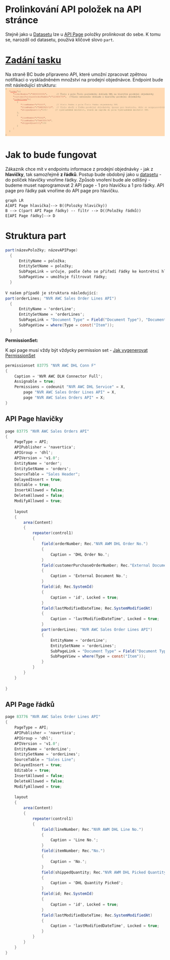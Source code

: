 # Prolinkování API položek na API stránce

Stejně jako u [Datasetu](/Reports/Dataset.md) lze u [API Page](API%20page.md) položky prolinkovat do sebe. K tomu se, narozdíl od datasetu, používá klíčové slovo `part`. 

# [Zadání tasku](https://navertica.visualstudio.com/BusinessCentral/_workitems/edit/92552/)

Na straně BC bude připraveno API, které umožní zpracovat zpětnou notifikaci o vyskladněném množství na prodejní objednávce. 
Endpoint bude mít následující strukturu: 
![Struktura endpointu](Images/Api%20page%20link%20task.png)

# Jak to bude fungovat

Zákazník chce mít v endpointu informace z prodejní objednávky - jak z **hlavičky**, tak samozřejmě **z řádků**. Postup bude obdobný jako u [datasetu](/Reports/Dataset.md) - do políček hlavičky vnoříme řádky. Způsob vnoření bude ale odlišný - budeme muset naprogramovat 2 API page - 1 pro hlavičku a 1 pro řádky. API page pro řádky pak vnoříme do API page pro hlavičku. 

```mermaid
graph LR
A[API Page hlavička]--> B((Polozky hlavičky))
B --> C(part API Page řádky) -- filtr --> D((Položky řádků))
E[API Page řádky]--> D
```

# Struktura part
``` csharp
part(názevPoložky; názevAPIPage)
  {
      EntityName = položka;
      EntitySetName = položky;
      SubPageLink = určuje, podle čeho se přiřadí řádky ke kontrétní hlavičce;
      SubPageView = umožňuje filtrovat řádky;
  }

V našem případě je struktura následující:
part(orderLines; "NVR AWC Sales Order Lines API")
  {
      EntityName = 'orderLine';
      EntitySetName = 'orderLines';
      SubPageLink = "Document Type" = Field("Document Type"), "Document No." = Field("No.");
      SubPageView = where(Type = const("Item"));
  }
```

__**PermissionSet:**__

K api page musí vždy být vždycky permission set - [Jak vygenerovat PermissionSet](API%20page.md#PermissionSet)

``` csharp
permissionset 83775 "NVR AWC DHL Conn F"
{
    Caption = 'NVR AWC DLH Connector Full';
    Assignable = true;
    Permissions = codeunit "NVR AWC DHL Service" = X,
        page "NVR AWC Sales Order Lines API" = X,
        page "NVR AWC Sales Orders API" = X;
}
```

## API Page hlavičky
``` csharp
page 83775 "NVR AWC Sales Orders API"
{
    PageType = API;
    APIPublisher = 'navertica';
    APIGroup = 'dhl';
    APIVersion = 'v1.0';
    EntityName = 'order';
    EntitySetName = 'orders';
    SourceTable = "Sales Header";
    DelayedInsert = true;
    Editable = true;
    InsertAllowed = false;
    DeleteAllowed = false;
    ModifyAllowed = true;

    layout
    {
        area(Content)
        {
            repeater(control1)
            {
                field(orderNumber; Rec."NVR AWM DHL Order No.")
                {
                    Caption = 'DHL Order No.';
                }
                field(customerPurchaseOrderNumber; Rec."External Document No.")
                {
                    Caption = 'External Document No.';
                }
                field(id; Rec.SystemId)
                {
                    Caption = 'id', Locked = true;
                }
                field(lastModifiedDateTime; Rec.SystemModifiedAt)
                {
                    Caption = 'lastModifiedDateTime', Locked = true;
                }
                part(orderLines; "NVR AWC Sales Order Lines API")
                {
                    EntityName = 'orderLine';
                    EntitySetName = 'orderLines';
                    SubPageLink = "Document Type" = Field("Document Type"), "Document No." = Field("No.");
                    SubPageView = where(Type = const("Item"));
                }
            }
        }
    }

}
```

## API Page řádků
``` csharp
page 83776 "NVR AWC Sales Order Lines API"
{
    PageType = API;
    APIPublisher = 'navertica';
    APIGroup = 'dhl';
    APIVersion = 'v1.0';
    EntityName = 'orderLine';
    EntitySetName = 'orderLines';
    SourceTable = "Sales Line";
    DelayedInsert = true;
    Editable = true;
    InsertAllowed = false;
    DeleteAllowed = false;
    ModifyAllowed = true;

    layout
    {
        area(Content)
        {
            repeater(control1)
            {
                field(lineNumber; Rec."NVR AWM DHL Line No.")
                {
                    Caption = 'Line No.';
                }
                field(itemNumber; Rec."No.")
                {
                    Caption = 'No.';
                }
                field(shippedQuantity; Rec."NVR AWM DHL Picked Quantity")
                {
                    Caption = 'DHL Quantity Picked';
                }
                field(id; Rec.SystemId)
                {
                    Caption = 'id', Locked = true;
                }
                field(lastModifiedDateTime; Rec.SystemModifiedAt)
                {
                    Caption = 'lastModifiedDateTime', Locked = true;
                }
            }
        }
    }
}
```

